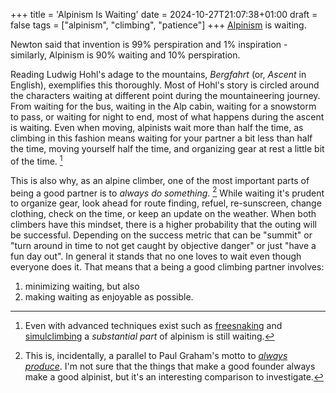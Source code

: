 +++
title = 'Alpinism Is Waiting'
date = 2024-10-27T21:07:38+01:00
draft = false
tags = ["alpinism", "climbing", "patience"]
+++
[Alpinism](/travel/chamonix-oct-24/) is waiting.

Newton said that invention is 99% perspiration and 1% inspiration - similarly, Alpinism is 90% waiting and 10% perspiration.

Reading Ludwig Hohl's adage to the mountains, _Bergfahrt_ (or, _Ascent_ in English), exemplifies this thoroughly.
Most of Hohl's story is circled around the characters waiting at different point during the mountaineering journey.
From waiting for the bus, waiting in the Alp cabin, waiting for a snowstorm to pass, or waiting for night to end, most of what happens during the ascent is waiting.
Even when moving, alpinists wait more than half the time, as climbing in this fashion means waiting for your partner a bit less than half the time, moving yourself half the time, and organizing gear at rest a little bit of the time. [^1]

This is also why, as an alpine climber, one of the most important parts of being a good partner is to _always do something_. [^2]
While waiting it's prudent to organize gear, look ahead for route finding, refuel, re-sunscreen, change clothing, check on the time, or keep an update on the weather.
When both climbers have this mindset, there is a higher probability that the outing will be successful.
Depending on the success metric that can be "summit" or "turn around in time to not get caught by objective danger" or just "have a fun day out".
In general it stands that no one loves to wait even though everyone does it.
That means that a being a good climbing partner involves: 
1. minimizing waiting, but also 
2. making waiting as enjoyable as possible.


[^1]: Even with advanced techniques exist such as [freesnaking](https://www.freesnakeclimbing.com/advanced-climbing-systems/freesnake-fix-and-follow) and [simulclimbing](https://www.brentbarghahn.com/climbing-blog/safe-simuling-2022) a _substantial part_ of alpinism is still waiting.

[^2]: This is, incidentally, a parallel to Paul Graham's motto to [_always produce_](https://paulgraham.com/love.html). I'm not sure that the things that make a good founder always make a good alpinist, but it's an interesting comparison to investigate.